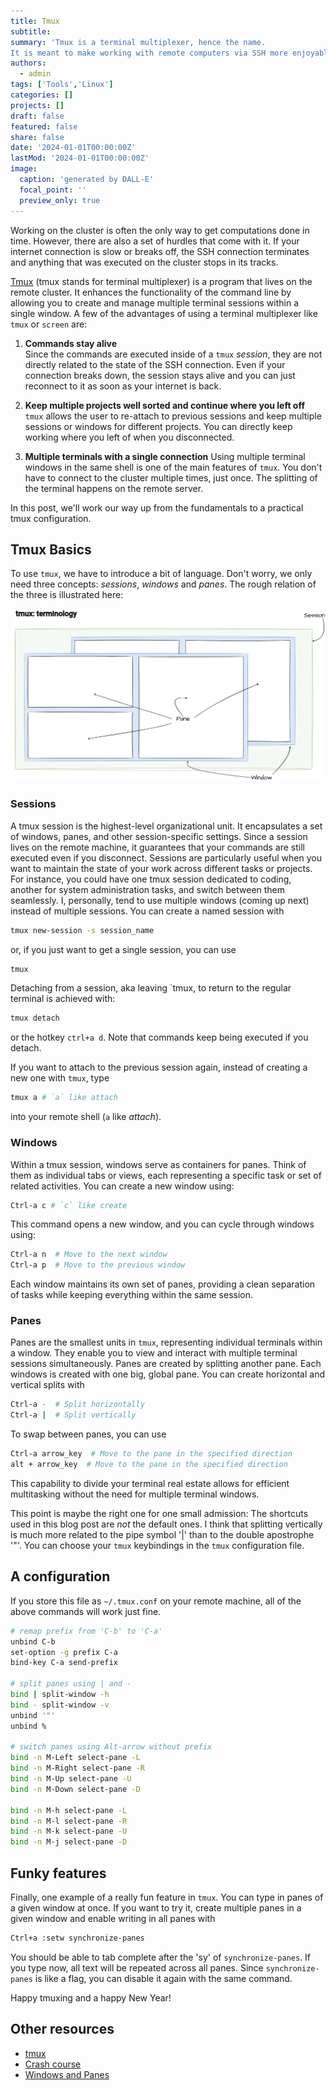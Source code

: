 ```yaml
---
title: Tmux
subtitle: 
summary: 'Tmux is a terminal multiplexer, hence the name.
It is meant to make working with remote computers via SSH more enjoyable. And it really delivers!'
authors:
  - admin
tags: ['Tools','Linux']
categories: []
projects: []
draft: false
featured: false
share: false
date: '2024-01-01T00:00:00Z'
lastMod: '2024-01-01T00:00:00Z'
image:
  caption: 'generated by DALL-E'
  focal_point: ''
  preview_only: true
---  
```

Working on the cluster is often the only way to get computations done in time.
However, there are also a set of hurdles that come with it.
If your internet connection is slow or breaks off, the SSH connection terminates and anything that was executed on the cluster stops in its tracks.

[Tmux](https://github.com/tmux/tmux) (tmux stands for terminal multiplexer) is a program that lives on the remote cluster.
It enhances the functionality of the command line by allowing you to create and manage multiple terminal sessions within a single window. 
A few of the advantages of using a terminal multiplexer like `tmux` or `screen` are:
1. **Commands stay alive**  
Since the commands are executed inside of a `tmux` *session*, they are not directly related to the state of the SSH connection.
Even if your connection breaks down, the session stays alive and you can just reconnect to it as soon as your internet is back.

2. **Keep multiple projects well sorted and continue where you left off**  
`tmux` allows the user to re-attach to previous sessions and keep multiple sessions or windows for different projects.
You can directly keep working where you left of when you disconnected.

3. **Multiple terminals with a single connection**
Using multiple terminal windows in the same shell is one of the main features of `tmux`.
You don't have to connect to the cluster multiple times, just once. The splitting of the terminal happens on the remote server.

In this post, we'll work our way up from the fundamentals to a practical tmux configuration.

## Tmux Basics
To use `tmux`, we have to introduce a bit of language.
Don't worry, we only need three concepts: *sessions*, *windows* and *panes*.
The rough relation of the three is illustrated here:

![Terminology in tmux](tmux_windows-panes.png)

### Sessions
A tmux session is the highest-level organizational unit. 
It encapsulates a set of windows, panes, and other session-specific settings. 
Since a session lives on the remote machine, it guarantees that your commands are still executed even if you disconnect.
Sessions are particularly useful when you want to maintain the state of your work across different tasks or projects. 
For instance, you could have one tmux session dedicated to coding, another for system administration tasks, and switch between them seamlessly. 
I, personally, tend to use multiple windows (coming up next) instead of multiple sessions.
You can create a named session with 
```bash
tmux new-session -s session_name
```
or, if you just want to get a single session, you can use
```bash
tmux
```

Detaching from a session, aka leaving `tmux,  to return to the regular terminal is achieved with:
```bash
tmux detach
```
or the hotkey `ctrl+a d`.
Note that commands keep being executed if you detach.

If you want to attach to the previous session again, instead of creating a new one with `tmux`, type

```bash
tmux a # `a` like attach
```
into your remote shell (`a` like *attach*).


### Windows

Within a tmux session, windows serve as containers for panes. 
Think of them as individual tabs or views, each representing a specific task or set of related activities. 
You can create a new window using:
```bash
Ctrl-a c # `c` like create
```

This command opens a new window, and you can cycle through windows using:
```bash
Ctrl-a n  # Move to the next window
Ctrl-a p  # Move to the previous window
```

Each window maintains its own set of panes, providing a clean separation of tasks while keeping everything within the same session.

### Panes
Panes are the smallest units in `tmux`, representing individual terminals within a window. 
They enable you to view and interact with multiple terminal sessions simultaneously. 
Panes are created by splitting another pane.
Each windows is created with one big, global pane.
You can create horizontal and vertical splits with
```bash
Ctrl-a -  # Split horizontally
Ctrl-a |  # Split vertically
```

To swap between panes, you can use

```bash
Ctrl-a arrow_key  # Move to the pane in the specified direction
alt + arrow_key  # Move to the pane in the specified direction
```

This capability to divide your terminal real estate allows for efficient multitasking without the need for multiple terminal windows.

This point is maybe the right one for one small admission: 
The shortcuts used in this blog post are *not* the default ones.
I think that splitting vertically is much more related to the pipe symbol '|' than to the double apostrophe '"'.
You can choose your `tmux` keybindings in the `tmux` configuration file.

## A configuration
If you store this file as `~/.tmux.conf` on your remote machine, all of the above commands will work just fine.

```bash {linenos=true}
# remap prefix from 'C-b' to 'C-a'
unbind C-b
set-option -g prefix C-a
bind-key C-a send-prefix

# split panes using | and -
bind | split-window -h
bind - split-window -v
unbind '"'
unbind %

# switch panes using Alt-arrow without prefix
bind -n M-Left select-pane -L
bind -n M-Right select-pane -R
bind -n M-Up select-pane -U
bind -n M-Down select-pane -D

bind -n M-h select-pane -L
bind -n M-l select-pane -R
bind -n M-k select-pane -U
bind -n M-j select-pane -D
```

## Funky features
Finally, one example of a really fun feature in `tmux`. 
You can type in panes of a given window at once.
If you  want to try it, create multiple panes in a given window and enable writing in all panes with
```bash
Ctrl+a :setw synchronize-panes
```
You should be able to tab complete after the 'sy' of `synchronize-panes`.
If you type now, all text will be repeated across all panes.
Since `synchronize-panes` is like a flag, you can disable it again with the same command.

Happy tmuxing and a happy New Year!

## Other resources
- [tmux](https://github.com/tmux/tmux/wiki)
- [Crash course](https://thoughtbot.com/blog/a-tmux-crash-course)
- [Windows and Panes](https://arcolinux.com/everthing-you-need-to-know-about-tmux-panes/#:~:text=A%20Window%20holds%20one%20or,can%20have%20several%20panes%20open.)
